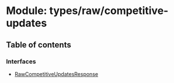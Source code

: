 # Module: types/raw/competitive-updates

## Table of contents

### Interfaces

- [RawCompetitiveUpdatesResponse](../interfaces/types_raw_competitive_updates.RawCompetitiveUpdatesResponse.md)
